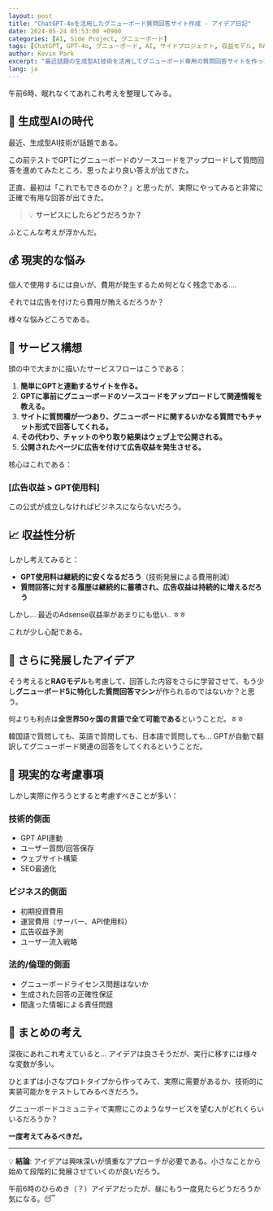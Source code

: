 ```yaml
---
layout: post
title: "ChatGPT-4oを活用したグニューボード質問回答サイト作成 - アイデア日記"
date: 2024-05-24 05:53:00 +0900
categories: [AI, Side Project, グニューボード]
tags: [ChatGPT, GPT-4o, グニューボード, AI, サイドプロジェクト, 収益モデル, RAG]
author: Kevin Park
excerpt: "最近話題の生成型AI技術を活用してグニューボード専用の質問回答サイトを作ったらどうだろうか？費用と収益に関する悩みと共にアイデアを整理してみる。"
lang: ja
---
```


午前6時、眠れなくてあれこれ考えを整理してみる。

## 🤖 生成型AIの時代

最近、生成型AI技術が話題である。

この前テストでGPTにグニューボードのソースコードをアップロードして質問回答を進めてみたところ、思ったより良い答えが出てきた。

正直、最初は「これでもできるのか？」と思ったが、実際にやってみると非常に正確で有用な回答が出てきた。

> 💡 **サービスにしたらどうだろうか？**

ふとこんな考えが浮かんだ。

## 💰 現実的な悩み

個人で使用するには良いが、費用が発生するため何となく残念である....

それでは広告を付けたら費用が賄えるだろうか？

様々な悩みどころである。

## 🚀 サービス構想

頭の中で大まかに描いたサービスフローはこうである：

1. **簡単にGPTと連動するサイトを作る。**
2. **GPTに事前にグニューボードのソースコードをアップロードして関連情報を教える。**
3. **サイトに質問欄が一つあり、グニューボードに関するいかなる質問でもチャット形式で回答してくれる。**
4. **その代わり、チャットのやり取り結果はウェブ上で公開される。**
5. **公開されたページに広告を付けて広告収益を発生させる。**

核心はこれである：

### **[広告収益 > GPT使用料]**

この公式が成立しなければビジネスにならないだろう。

## 📈 収益性分析

しかし考えてみると：

- **GPT使用料は継続的に安くなるだろう**（技術発展による費用削減）
- **質問回答に対する履歴は継続的に蓄積され、広告収益は持続的に増えるだろう**

しかし... 最近のAdsense収益率があまりにも低い.. ㅎㅎ

これが少し心配である。

## 🧠 さらに発展したアイデア

そう考えると**RAGモデル**も考慮して、回答した内容をさらに学習させて、もう少し**グニューボード5に特化した質問回答マシン**が作られるのではないか？と思う。

何よりも利点は**全世界50ヶ国の言語で全て可能である**ということだ。ㅎㅎ

韓国語で質問しても、英語で質問しても、日本語で質問しても... GPTが自動で翻訳してグニューボード関連の回答をしてくれるということだ。

## 🤔 現実的な考慮事項

しかし実際に作ろうとすると考慮すべきことが多い：

### 技術的側面
- GPT API連動
- ユーザー質問/回答保存
- ウェブサイト構築
- SEO最適化

### ビジネス的側面  
- 初期投資費用
- 運営費用（サーバー、API使用料）
- 広告収益予測
- ユーザー流入戦略

### 法的/倫理的側面
- グニューボードライセンス問題はないか
- 生成された回答の正確性保証
- 間違った情報による責任問題

## 💭 まとめの考え

深夜にあれこれ考えていると... アイデアは良さそうだが、実行に移すには様々な変数が多い。

ひとまずは小さなプロトタイプから作ってみて、実際に需要があるか、技術的に実装可能かをテストしてみるべきだろう。

グニューボードコミュニティで実際にこのようなサービスを望む人がどれくらいいるだろうか？

**一度考えてみるべきだ。**

---

💡 **結論**: アイデアは興味深いが慎重なアプローチが必要である。小さなことから始めて段階的に発展させていくのが良いだろう。

午前6時のひらめき（？）アイデアだったが、昼にもう一度見たらどうだろうか気になる。😴